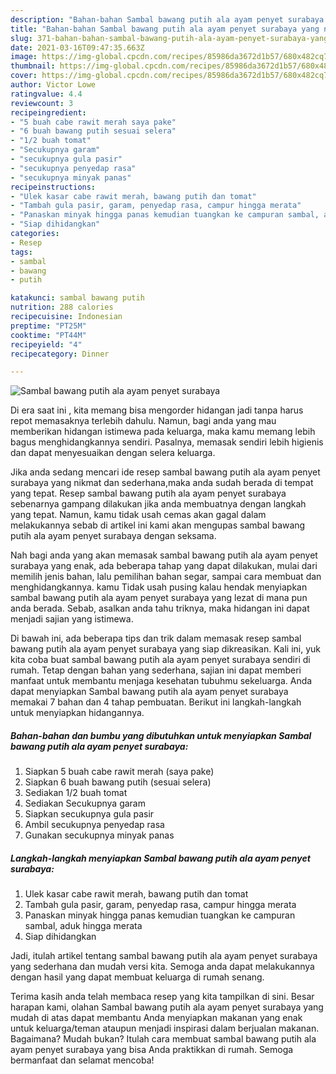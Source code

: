 ```yaml
---
description: "Bahan-bahan Sambal bawang putih ala ayam penyet surabaya yang nikmat dan Mudah Dibuat"
title: "Bahan-bahan Sambal bawang putih ala ayam penyet surabaya yang nikmat dan Mudah Dibuat"
slug: 371-bahan-bahan-sambal-bawang-putih-ala-ayam-penyet-surabaya-yang-nikmat-dan-mudah-dibuat
date: 2021-03-16T09:47:35.663Z
image: https://img-global.cpcdn.com/recipes/85986da3672d1b57/680x482cq70/sambal-bawang-putih-ala-ayam-penyet-surabaya-foto-resep-utama.jpg
thumbnail: https://img-global.cpcdn.com/recipes/85986da3672d1b57/680x482cq70/sambal-bawang-putih-ala-ayam-penyet-surabaya-foto-resep-utama.jpg
cover: https://img-global.cpcdn.com/recipes/85986da3672d1b57/680x482cq70/sambal-bawang-putih-ala-ayam-penyet-surabaya-foto-resep-utama.jpg
author: Victor Lowe
ratingvalue: 4.4
reviewcount: 3
recipeingredient:
- "5 buah cabe rawit merah saya pake"
- "6 buah bawang putih sesuai selera"
- "1/2 buah tomat"
- "Secukupnya garam"
- "secukupnya gula pasir"
- "secukupnya penyedap rasa"
- "secukupnya minyak panas"
recipeinstructions:
- "Ulek kasar cabe rawit merah, bawang putih dan tomat"
- "Tambah gula pasir, garam, penyedap rasa, campur hingga merata"
- "Panaskan minyak hingga panas kemudian tuangkan ke campuran sambal, aduk hingga merata"
- "Siap dihidangkan"
categories:
- Resep
tags:
- sambal
- bawang
- putih

katakunci: sambal bawang putih 
nutrition: 288 calories
recipecuisine: Indonesian
preptime: "PT25M"
cooktime: "PT44M"
recipeyield: "4"
recipecategory: Dinner

---
```



![Sambal bawang putih ala ayam penyet surabaya](https://img-global.cpcdn.com/recipes/85986da3672d1b57/680x482cq70/sambal-bawang-putih-ala-ayam-penyet-surabaya-foto-resep-utama.jpg)

Di era  saat ini , kita memang bisa mengorder hidangan jadi tanpa harus repot memasaknya terlebih dahulu. Namun, bagi anda yang mau memberikan hidangan istimewa pada keluarga, maka kamu memang lebih bagus menghidangkannya sendiri. Pasalnya, memasak sendiri lebih higienis dan dapat menyesuaikan dengan selera keluarga.

Jika anda sedang mencari ide resep sambal bawang putih ala ayam penyet surabaya yang nikmat dan sederhana,maka anda sudah berada di tempat yang tepat. Resep sambal bawang putih ala ayam penyet surabaya  sebenarnya gampang dilakukan jika anda membuatnya dengan langkah yang tepat. Namun, kamu tidak usah cemas akan gagal dalam melakukannya 
sebab di artikel ini kami akan mengupas sambal bawang putih ala ayam penyet surabaya dengan seksama.  



Nah bagi anda yang akan memasak sambal bawang putih ala ayam penyet surabaya yang enak, ada beberapa tahap yang dapat dilakukan, mulai dari memilih jenis bahan, lalu pemilihan bahan segar, sampai cara membuat dan menghidangkannya. kamu Tidak usah pusing kalau hendak menyiapkan sambal bawang putih ala ayam penyet surabaya yang lezat di mana pun anda berada. Sebab, asalkan anda  tahu triknya, maka hidangan ini dapat menjadi sajian yang istimewa.

Di bawah ini, ada beberapa tips dan trik dalam memasak resep sambal bawang putih ala ayam penyet surabaya yang siap dikreasikan. Kali ini, yuk kita coba buat sambal bawang putih ala ayam penyet surabaya sendiri di rumah. Tetap dengan bahan yang sederhana, sajian ini dapat memberi manfaat untuk membantu menjaga kesehatan tubuhmu sekeluarga. Anda dapat menyiapkan Sambal bawang putih ala ayam penyet surabaya memakai 7 bahan dan 4 tahap pembuatan. Berikut ini langkah-langkah untuk menyiapkan hidangannya.

<!--inarticleads1-->

##### Bahan-bahan dan bumbu yang dibutuhkan untuk menyiapkan Sambal bawang putih ala ayam penyet surabaya:

1. Siapkan 5 buah cabe rawit merah (saya pake)
1. Siapkan 6 buah bawang putih (sesuai selera)
1. Sediakan 1/2 buah tomat
1. Sediakan Secukupnya garam
1. Siapkan secukupnya gula pasir
1. Ambil secukupnya penyedap rasa
1. Gunakan secukupnya minyak panas




<!--inarticleads2-->

##### Langkah-langkah menyiapkan Sambal bawang putih ala ayam penyet surabaya:

1. Ulek kasar cabe rawit merah, bawang putih dan tomat
1. Tambah gula pasir, garam, penyedap rasa, campur hingga merata
1. Panaskan minyak hingga panas kemudian tuangkan ke campuran sambal, aduk hingga merata
1. Siap dihidangkan




Jadi, itulah artikel tentang  sambal bawang putih ala ayam penyet surabaya  yang sederhana dan mudah versi kita. Semoga anda dapat melakukannya dengan hasil yang dapat membuat keluarga di rumah senang. 

Terima kasih anda telah membaca resep yang kita tampilkan di sini. Besar harapan kami, olahan  Sambal bawang putih ala ayam penyet surabaya yang mudah di atas dapat membantu Anda menyiapkan makanan yang enak untuk keluarga/teman ataupun menjadi inspirasi dalam berjualan makanan. Bagaimana? Mudah bukan? Itulah cara membuat sambal bawang putih ala ayam penyet surabaya yang bisa Anda praktikkan di rumah. Semoga bermanfaat dan selamat mencoba!

